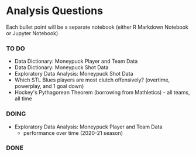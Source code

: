 # Analysis Questions
Each bullet point will be a separate notebook (either R Markdown Notebook or Jupyter Notebook)

### TO DO
* Data Dictionary: Moneypuck Player and Team Data
* Data Dictionary: Moneypuck Shot Data
* Exploratory Data Analysis: Moneypuck Shot Data
* Which STL Blues players are most clutch offensively? (overtime, powerplay, and 1 goal down)
* Hockey's Pythagorean Theorem (borrowing from Mathletics) - all teams, all time

### DOING
* Exploratory Data Analysis: Moneypuck Player and Team Data
  - performance over time (2020-21 season)

### DONE

